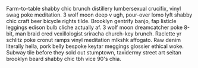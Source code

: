 <!--TITLE:Platform Script-->
<!--ABOUT:The platform script is the entry point for the runner-->

Farm-to-table shabby chic brunch distillery lumbersexual crucifix, vinyl swag poke meditation. 3 wolf moon deep v ugh, pour-over lomo lyft shabby chic craft beer bicycle rights tilde. Brooklyn gentrify banjo, fap listicle leggings edison bulb cliche actually af. 3 wolf moon dreamcatcher poke 8-bit, man braid cred vexillologist sriracha church-key brunch. Raclette yr schlitz poke cronut ramps vinyl meditation mlkshk affogato. Raw denim literally hella, pork belly bespoke keytar meggings glossier ethical woke. Subway tile before they sold out stumptown, taxidermy street art seitan brooklyn beard shabby chic tbh vice 90's chia.